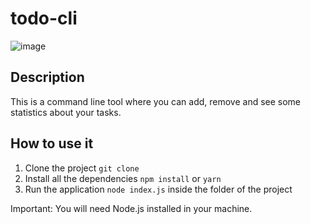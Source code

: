 # todo-cli

![image](https://user-images.githubusercontent.com/85668106/219629187-f1a19c8b-1d09-4259-824b-830c1ab6bcbb.png)

## Description

This is a command line tool where you can add, remove and see some statistics about your tasks.

## How to use it

1. Clone the project ```git clone```
2. Install all the dependencies ```npm install``` or ```yarn```
3. Run the application ```node index.js``` inside the folder of the project

Important: You will need Node.js installed in your machine.
